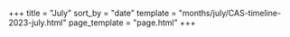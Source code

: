 +++
title = "July"
sort_by = "date"
template = "months/july/CAS-timeline-2023-july.html"
page_template = "page.html"
+++
